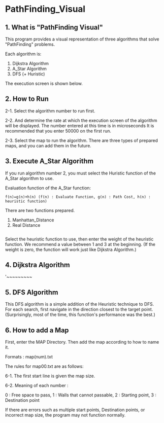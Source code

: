  # PathFinding_Visual

 ## 1. What is "PathFinding Visual"
 This program provides a visual representation of three algorithms that solve "PathFinding" problems.

Each algorithm is:
1. Dijkstra Algorithm
2. A_Star Algorithm
3. DFS (+ Huristic)

The execution screen is shown below.
<img>
 
 ## 2. How to Run 
2-1. Select the algorithm number to run first.
<img>

2-2. And determine the rate at which the execution screen of the algorithm will be displayed. The number entered at this time is in microseconds It is recommended that you enter 50000 on the first run.
<img>

2-3. Select the map to run the algorithm. There are three types of prepared maps, and you can add them in the future.
<img>

 ## 3. Execute A_Star Algorithm
If you run algorithm number 2, you must select the Huristic function of the A_Star algorithm to use.

Evaluation function of the A_Star function: 
    
    f(n)=g(n)+h(n) (f(n) : Evaluate Function, g(n) : Path Cost, h(n) : heuristic function)

There are two functions prepared.
1. Manhattan_Distance
2. Real Distance
<img>

Select the heuristic function to use, then enter the weight of the heuristic function. We recommend a value between 1 and 3 at the beginning. (If the weight is zero, the function will work just like Dijkstra Algorithm.)
<img>

 ## 4. Dijkstra Algorithm
 '~~~~~~~~~

 ## 5. DFS Algorithm
This DFS algorithm is a simple addition of the Heuristic technique to DFS.
For each search, first navigate in the direction closest to the target point.
(Surprisingly, most of the time, this function's performance was the best.)

 ## 6. How to add a Map
First, enter the MAP Directory. Then add the map according to how to name it.
<img>

Formats : map(num).txt
<img>

The rules for map00.txt are as follows:

6-1. The first start line is given the map size.

6-2. Meaning of each number : 

0 : Free space to pass, 1 : Walls that cannot passable, 2 : Starting point, 3 : Destination point
 
If there are errors such as multiple start points, Destination points, or incorrect map size, the program may not function normally.
